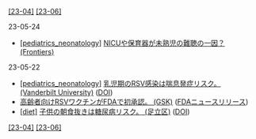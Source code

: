 [\[23-04\]](2304.md) [\[23-06\]](2306.md)

23-05-24
* [\[pediatrics_neonatology\]](pediatrics_neonatology.md) [NICUや保育器が未熟児の難聴の一因？ (Frontiers)](https://doi.org/10.3389/fped.2023.1147226)

23-05-22
* [\[pediatrics_neonatology\]](pediatrics_neonatology.md) [乳児期のRSV感染は喘息発症リスク。 (Vanderbilt University)](https://news.vumc.org/2023/04/24/study-finds-early-rsv-infection-linked-to-significantly-increased-risk-of-asthma-in-children/) ([DOI](https://doi.org/10.1016/s0140-6736(23)00811-5))
* [高齢者向けRSVワクチンがFDAで初承認。 (GSK)](https://www.gsk.com/en-gb/media/press-releases/us-fda-approves-gsk-s-arexvy-the-world-s-first-respiratory-syncytial-virus-rsv-vaccine-for-older-adults/) ([FDAニュースリリース](https://www.fda.gov/news-events/press-announcements/fda-approves-first-respiratory-syncytial-virus-rsv-vaccine))
* [\[diet\]](diet.md) [子供の朝食抜きは糖尿病リスク。 (足立区)](https://www.city.adachi.tokyo.jp/kokoro/fukushi-kenko/kenko/kodomo-kenko-chosa.html) ([DOI](https://doi.org/10.3389/fendo.2023.1051592))

[\[23-04\]](2304.md) [\[23-06\]](2306.md)
